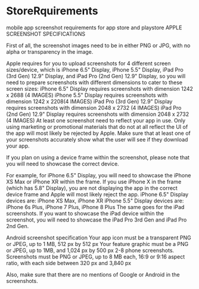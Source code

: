 # StoreRquirements
mobile app screenshot requirements for app store and playstore
APPLE SCREENSHOT SPECIFICATIONS

First of all, the screenshot images need to be in either PNG or JPG, with no alpha or transparency in the image. 
 
Apple requires for you to upload screenshots for 4 different screen sizes/device, which is iPhone 6.5" Display, iPhone 5.5" Display, iPad Pro (3rd Gen) 12.9" Display, and iPad Pro (2nd Gen) 12.9" Display, so you will need to prepare screenshots with different dimensions to cater to these screen sizes:
iPhone 6.5" Display requires screenshots with dimension 1242 x 2688 (4 IMAGES)
iPhone 5.5" Display requires screenshots with dimension 1242 x 2208(4 IMAGES)
iPad Pro (3rd Gen) 12.9" Display requires screenshots with dimension 2048 x 2732 (4 IMAGES)
iPad Pro (2nd Gen) 12.9" Display requires screenshots with dimension 2048 x 2732 (4 IMAGES)
At least one screenshot need to reflect your app in use. Only using marketing or promotional materials that do not at all reflect the UI of the app will most likely be rejected by Apple. Make sure that at least one of your screenshots accurately show what the user will see if they download your app.
 
If you plan on using a device frame within the screenshot, please note that you will need to showcase the correct device. 
 
For example, for iPhone 6.5" Display, you will need to showcase the iPhone XS Max or iPhone XR within the frame. If you use iPhone X in the frame (which has 5.8" Display), you are not displaying the app in the correct device frame and Apple will most likely reject the app. 
iPhone 6.5" Display devices are: iPhone XS Max, iPhone XR
iPhone 5.5" Display devices are: iPhone 6s Plus, iPhone 7 Plus, iPhone 8 Plus
The same goes for the iPad screenshots. If you want to showcase the iPad device within the screenshot, you will need to showcase the iPad Pro 3rd Gen and iPad Pro 2nd Gen.
 
Android screenshot specification
Your app icon must be a transparent PNG or JPEG, up to 1 MB, 512 px by 512 px
Your feature graphic must be a PNG or JPEG, up to 1MB, and 1,024 px by 500 px
2-8 phone screenshots. Screenshots must be PNG or JPEG, up to 8 MB each, 16:9 or 9:16 aspect ratio, with each side between 320 px and 3,840 px
 
 
Also, make sure that there are no mentions of Google or Android in the 
screenshots.
